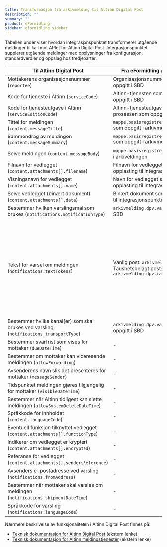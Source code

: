 ```yaml
---
title: Transformasjon fra arkivmelding til Altinn Digital Post
description: ""
summary: ""
product: eFormidling
sidebar: eformidling_sidebar
---
```


Tabellen under viser hvordan integrasjonspunktet transformerer utgående meldinger til kall mot APIet for Altinn Digital
Post. Integrasjonspunktet supplerer utgående meldinger med opplysninger fra konfigurasjon, standardverdier og oppslag
hos tredjeparter.

| Til Altinn Digital Post                                                                 | Fra eFormidling `arkivmelding` melding                                                                           | Fra konfigurasjon                                                                                               | Fra standardverdi                                                                                                                                                                                                                                                                                                                                                                                                                                                                                             |
|-----------------------------------------------------------------------------------------|------------------------------------------------------------------------------------------------------------------|-----------------------------------------------------------------------------------------------------------------|---------------------------------------------------------------------------------------------------------------------------------------------------------------------------------------------------------------------------------------------------------------------------------------------------------------------------------------------------------------------------------------------------------------------------------------------------------------------------------------------------------------|
| Mottakerens organisasjonsnummer (`reportee`)                                            | Organisasjonsnummer for mottaker som oppgitt i SBD                                                               | -                                                                                                               | -                                                                                                                                                                                                                                                                                                                                                                                                                                                                                                             |
| Kode for tjeneste i Altinn (`serviceCode`)                                              | Altinn-tjenesten som tilsvarer prosessen som oppgitt i SBD                                                       | -                                                                                                               | -                                                                                                                                                                                                                                                                                                                                                                                                                                                                                                             |
| Kode for tjenesteutgave i Altinn (`serviceEditionCode`)                                 | Altinn-tjenesteutgaven som tilsvarer prosessen som oppgitt i SBD                                                 | -                                                                                                               | -                                                                                                                                                                                                                                                                                                                                                                                                                                                                                                             |
| Tittel for meldingen (`content.messageTitle`)                                           | `mappe.basisregistrering.offentligTittel` som oppgitt i arkivmeldingen                                           | -                                                                                                               | -                                                                                                                                                                                                                                                                                                                                                                                                                                                                                                             |
| Sammendrag av meldingen (`content.messageSummary`)                                      | `mappe.basisregistrering.offentligTittel` som oppgitt i arkivmeldingen                                           | -                                                                                                               | -                                                                                                                                                                                                                                                                                                                                                                                                                                                                                                             |
| Selve meldingen (`content.messageBody`)                                                 | `mappe.basisregistrering.tittel` som oppgitt i arkiveldingen                                                     | -                                                                                                               | -                                                                                                                                                                                                                                                                                                                                                                                                                                                                                                             |
| Filnavn for vedlegget (`content.attachments[].filename`)                                | Filnavn for vedlegget som oppgitt ved opplasting til integrasjonspunktet                                         | -                                                                                                               | -                                                                                                                                                                                                                                                                                                                                                                                                                                                                                                             |
| Visningsnavn for vedlegget (`content.attachments[].name`)                               | Navn for vedlegget som oppgitt ved opplasting til integrasjonspunktet                                            | -                                                                                                               | -                                                                                                                                                                                                                                                                                                                                                                                                                                                                                                             |
| Selve vedlegget (binært dokument) (`content.attachments[].data`)                        | Binært dokument som oppgitt ved opplasting til integrasjonspunktet                                               | -                                                                                                               | -                                                                                                                                                                                                                                                                                                                                                                                                                                                                                                             |
| Bestemmer hvilken varslingsmal som brukes (`notifications.notificationType`)            | `arkivmelding.dpv.varselType` som oppgitt i SBD                                                                  | -                                                                                                               | Varsel med revarsel                                                                                                                                                                                                                                                                                                                                                                                                                                                                                           |
| Tekst for varsel om meldingen (`notifications.textTokens`)                              | Vanlig post: `arkivmelding.dpv.varselTekst`<br>Taushetsbelagt post: `arkivmelding.dpv.taushetsbelagtVarselTekst` | Vanlig post: `difi.move.dpv.notificationText`<br>Taushetsbelagt post: `difi.move.dpv.sensitiveNotificationText` | Vanlig post: `$reporteeName$: Du har mottatt en melding fra $reporterName$.`<br>Taushetsbelagt post: `$reporteeName$, har mottatt en taushetsbelagt melding fra $reporterName$. For å få tilgang til meldingen, er det nødvendig at noen i $reporteeName$ har fått tildelt rollen "Taushetsbelagt post fra det offentlige" i Altinn. Dersom dere er usikre på om noen har slik tilgang, anbefaler vi sterkt at dette sjekkes. Les mer om å gi tilgang til rollen "Taushetsbelagt post" på Altinns nettsider.` |
| Bestemmer hvilke kanal(er) som skal brukes ved varsling (`notifications.transportType`) | `arkivmelding.dpv.varselTransportType` som oppgitt i SBD                                                         | `difi.move.dpv.notifyEmail`<br>`difi.move.dpv.notifySms`                                                        | Både SMS og e-post                                                                                                                                                                                                                                                                                                                                                                                                                                                                                            |
| Bestemmer svarfrist som vises for mottaker (`dueDateTime`)                              | -                                                                                                                | `difi.move.dpv.enableDueDate` og `difi.move.dpv.daysToReply`                                                    | 7 dager etter meldingen sendes                                                                                                                                                                                                                                                                                                                                                                                                                                                                                |
| Bestemmer om mottaker kan videresende meldingen (`allowForwarding`)                     | -                                                                                                                | `difi.move.dpv.allow-forwarding`                                                                                | `true`                                                                                                                                                                                                                                                                                                                                                                                                                                                                                                        |
| Avsenderens navn slik det presenteres for mottaker (`messageSender`)                    | -                                                                                                                | -                                                                                                               | Navn for avsenderen hentes fra Enhetsregisteret                                                                                                                                                                                                                                                                                                                                                                                                                                                               |
| Tidspunktet meldingen gjøres tilgjengelig for mottaker (`visibleDateTime`)              | -                                                                                                                | -                                                                                                               | Tidspunktet meldingen sendes                                                                                                                                                                                                                                                                                                                                                                                                                                                                                  |
| Bestemmer når Altinn tidligest kan slette meldingen (`allowSystemDeleteDateTime`)       | -                                                                                                                | -                                                                                                               | 5 minutter etter meldingen sendes                                                                                                                                                                                                                                                                                                                                                                                                                                                                             |
| Språkkode for innholdet (`content.languageCode`)                                        | -                                                                                                                | -                                                                                                               | Norsk bokmål (`1044`)                                                                                                                                                                                                                                                                                                                                                                                                                                                                                         |
| Eventuell funksjon tilknyttet vedlegget (`content.attachments[].functionType`)          | -                                                                                                                | -                                                                                                               | `Unspecified`                                                                                                                                                                                                                                                                                                                                                                                                                                                                                                 |
| Indikerer om vedlegget er kryptert (`content.attachments[].encrypted`)                  | -                                                                                                                | -                                                                                                               | `false`                                                                                                                                                                                                                                                                                                                                                                                                                                                                                                       |
| Referanse for vedlegget (`content.attachments[].sendersReference`)                      | -                                                                                                                | -                                                                                                               | `AttachmentReference_as123452`                                                                                                                                                                                                                                                                                                                                                                                                                                                                                |
| Avsenders e-postadresse ved varsling (`notifications.fromAddress`)                      | -                                                                                                                | -                                                                                                               | `no-reply@altinn.no`                                                                                                                                                                                                                                                                                                                                                                                                                                                                                          |
| Bestemmer når mottaker skal varsles om meldingen (`notifications.shipmentDateTime`)     | -                                                                                                                | -                                                                                                               | 5 minutter etter meldingen sendes                                                                                                                                                                                                                                                                                                                                                                                                                                                                             |
| Språkkode for varsling (`notifications.languageCode`)                                   | -                                                                                                                | -                                                                                                               | Norsk bokmål (`1044`)                                                                                                                                                                                                                                                                                                                                                                                                                                                                                         |

Nærmere beskrivelse av funksjonaliteten i Altinn Digital Post finnes på:

- [Teknisk dokumentasjon for Altinn Digital Post](https://altinn.github.io/docs/utviklingsguider/digital-post-til-virksomheter/) (ekstern lenke)
- [Teknisk dokumentasjon for Altinn meldingstjenester](https://altinn.github.io/docs/api/tjenesteeiere/soap/grensesnitt/meldingstjeneste/#insertcorrespondencev2) (ekstern lenke)
